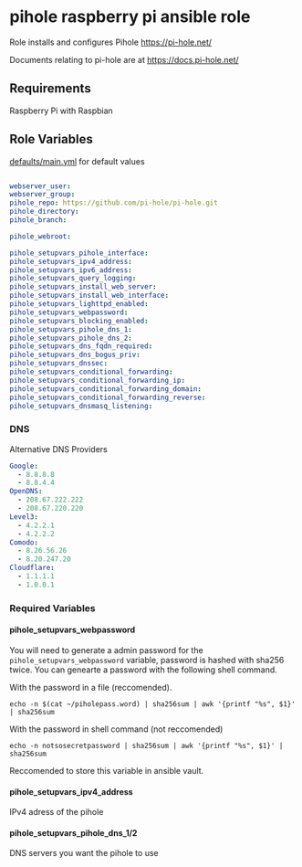 # pihole raspberry pi ansible role

Role installs and configures Pihole https://pi-hole.net/

Documents relating to pi-hole are at https://docs.pi-hole.net/

## Requirements
Raspberry Pi with Raspbian

## Role Variables
[defaults/main.yml](defaults/main.yml) for default values
```yaml

webserver_user:
webserver_group:
pihole_repo: https://github.com/pi-hole/pi-hole.git
pihole_directory:
pihole_branch:

pihole_webroot: 

pihole_setupvars_pihole_interface:
pihole_setupvars_ipv4_address:
pihole_setupvars_ipv6_address:
pihole_setupvars_query_logging:
pihole_setupvars_install_web_server:
pihole_setupvars_install_web_interface:
pihole_setupvars_lighttpd_enabled:
pihole_setupvars_webpassword:
pihole_setupvars_blocking_enabled:
pihole_setupvars_pihole_dns_1:
pihole_setupvars_pihole_dns_2:
pihole_setupvars_dns_fqdn_required:
pihole_setupvars_dns_bogus_priv:
pihole_setupvars_dnssec:
pihole_setupvars_conditional_forwarding:
pihole_setupvars_conditional_forwarding_ip:
pihole_setupvars_conditional_forwarding_domain:
pihole_setupvars_conditional_forwarding_reverse:
pihole_setupvars_dnsmasq_listening:
```

### DNS
Alternative DNS Providers
```yaml
Google:
  - 8.8.8.8
  - 8.8.4.4
OpenDNS:
  - 208.67.222.222
  - 208.67.220.220
Level3:
  - 4.2.2.1
  - 4.2.2.2
Comodo:
  - 8.26.56.26
  - 8.20.247.20
Cloudflare:
  - 1.1.1.1
  - 1.0.0.1
```

### Required Variables
#### pihole_setupvars_webpassword
You will need to generate a admin password for the `pihole_setupvars_webpassword` variable, password is hashed with sha256 twice. You can genearte a password with the following shell command.

With the password in a file (reccomended).
```shell
echo -n $(cat ~/piholepass.word) | sha256sum | awk '{printf "%s", $1}' | sha256sum
```

With the password in shell command (not reccomended)
```shell
echo -n notsosecretpassword | sha256sum | awk '{printf "%s", $1}' | sha256sum
```

Reccomended to store this variable in ansible vault.

#### pihole_setupvars_ipv4_address
IPv4 adress of the pihole

#### pihole_setupvars_pihole_dns_1/2
DNS servers you want the pihole to use
